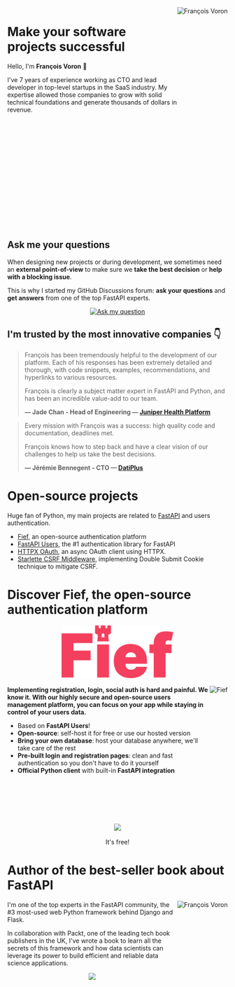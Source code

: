 <img src="https://www.francoisvoron.com/francois-voron-light.png" alt="François Voron" height="500" align="right">

# Make your software projects successful

Hello, I'm **François Voron** 👋

I've 7 years of experience working as CTO and lead developer in top-level startups in the SaaS industry. My expertise allowed those companies to grow with solid technical foundations and generate thousands of dollars in revenue.

<br clear="right"/>

## Ask me your questions

When designing new projects or during development, we sometimes need an **external point-of-view** to make sure we **take the best decision** or **help with a blocking issue**.

This is why I started my GitHub Discussions forum: **ask your questions** and **get answers** from one of the top FastAPI experts.

<p align="center">
    <a href="https://github.com/frankie567/frankie567/discussions/12"><img src="https://md-btn.deta.dev/button.svg?text=Ask%20my%20question&w=150&bg=ef4444" alt="Ask my question"></a>
</p>

## I'm trusted by the most innovative companies 👇

> François has been tremendously helpful to the development of our platform. Each of his responses has been extremely detailed and thorough, with code snippets, examples, recommendations, and hyperlinks to various resources.
>
> François is clearly a subject matter expert in FastAPI and Python, and has been an incredible value-add to our team.
>
> **— Jade Chan - Head of Engineering — [Juniper Health Platform](https://www.juniperplatform.com/)**

> Every mission with François was a success: high quality code and documentation, deadlines met.
>
> François knows how to step back and have a clear vision of our challenges to help us take the best decisions.
>
> **— Jérémie Bennegent - CTO — [DatiPlus](https://dati-plus.com/)**

# Open-source projects

Huge fan of Python, my main projects are related to [FastAPI](https://github.com/tiangolo/fastapi) and users authentication.

* [Fief](https://github.com/fief-dev/fief), an open-source authentication platform
* [FastAPI Users](https://github.com/frankie567/fastapi-users), the #1 authentication library for FastAPI
* [HTTPX OAuth](https://github.com/frankie567/httpx-oauth), an async OAuth client using HTTPX.
* [Starlette CSRF Middleware](https://github.com/frankie567/starlette-csrf), implementing Double Submit Cookie technique to mitigate CSRF.

# Discover Fief, the open-source authentication platform

<p align="center">
  <img src="https://raw.githubusercontent.com/fief-dev/.github/main/logos/logo-full-red.svg?sanitize=true" alt="Fief" width="256">
</p>

<img src="https://www.fief.dev/illustrations/guard-right.svg" alt="Fief" height="300" align="right">

**Implementing registration, login, social auth is hard and painful. We know it. With our highly secure and open-source users management platform, you can focus on your app while staying in control of your users data.**

* Based on **FastAPI Users**!
* **Open-source**: self-host it for free or use our hosted version
* **Bring your own database**: host your database anywhere, we'll take care of the rest
* **Pre-built login and registration pages**: clean and fast authentication so you don't have to do it yourself
* **Official Python client** with built-in **FastAPI integration**

<br clear="right"/>

<p align="center">
    <a href="https://www.fief.dev"><img src="https://md-btn.deta.dev/button.svg?text=Join%20the%20beta&bg=f43f5e&w=150&px=30" /></a>
</p>
<p align="center">It's free!</p>

# Author of the best-seller book about FastAPI

<img src="https://www.francoisvoron.com/fastapi-book.png?auto=format&fit=max&w=3840" alt="François Voron" height="400" align="right">

I'm one of the top experts in the FastAPI community, the #3 most-used web Python framework behind Django and Flask.

In collaboration with Packt, one of the leading tech book publishers in the UK, I've wrote a book to learn all the secrets of this framework and how data scientists can leverage its power to build efficient and reliable data science applications.

<p align="center">
    <a href="https://www.amazon.com/dp/1801079218"><img src="https://md-btn.deta.dev/button.svg?text=Learn%20more&bg=ef4444" /></a>
</p>
